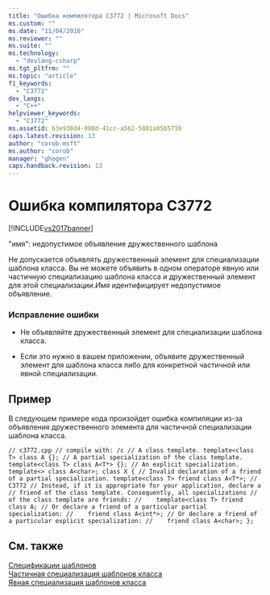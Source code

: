 ```yaml
---
title: "Ошибка компилятора C3772 | Microsoft Docs"
ms.custom: ""
ms.date: "11/04/2016"
ms.reviewer: ""
ms.suite: ""
ms.technology: 
  - "devlang-csharp"
ms.tgt_pltfrm: ""
ms.topic: "article"
f1_keywords: 
  - "C3772"
dev_langs: 
  - "C++"
helpviewer_keywords: 
  - "C3772"
ms.assetid: 63e938d4-088d-41cc-a562-5881a05b5710
caps.latest.revision: 13
author: "corob-msft"
ms.author: "corob"
manager: "ghogen"
caps.handback.revision: 13
---
```

# Ошибка компилятора C3772
[!INCLUDE[vs2017banner](../../assembler/inline/includes/vs2017banner.md)]

"имя": недопустимое объявление дружественного шаблона  
  
 Не допускается объявлять дружественный элемент для специализации шаблона класса. Вы не можете объявить в одном операторе явную или частичную специализацию шаблона класса и дружественный элемент для этой специализации.*Имя* идентифицирует недопустимое объявление.  
  
### Исправление ошибки  
  
-   Не объявляйте дружественный элемент для специализации шаблона класса.  
  
-   Если это нужно в вашем приложении, объявите дружественный элемент для шаблона класса либо для конкретной частичной или явной специализации.  
  
## Пример  
 В следующем примере кода произойдет ошибка компиляции из\-за объявления дружественного элемента для частичной специализации шаблона класса.  
  
```  
// c3772.cpp // compile with: /c // A class template. template<class T> class A {}; // A partial specialization of the class template. template<class T> class A<T*> {}; // An explicit specialization. template<> class A<char>; class X { // Invalid declaration of a friend of a partial specialization. template<class T> friend class A<T*>; // C3772 // Instead, if it is appropriate for your application, declare a // friend of the class template. Consequently, all specializations // of the class template are friends: //    template<class T> friend class A; // Or declare a friend of a particular partial specialization: //    friend class A<int*>; // Or declare a friend of a particular explicit specialization: //    friend class A<char>; };  
```  
  
## См. также  
 [Спецификации шаблонов](../Topic/Template%20Specifications.md)   
 [Частичная специализация шаблонов класса](../../cpp/template-specialization-cpp.md)   
 [Явная специализация шаблонов класса](../Topic/Explicit%20Specialization%20of%20Class%20Templates.md)